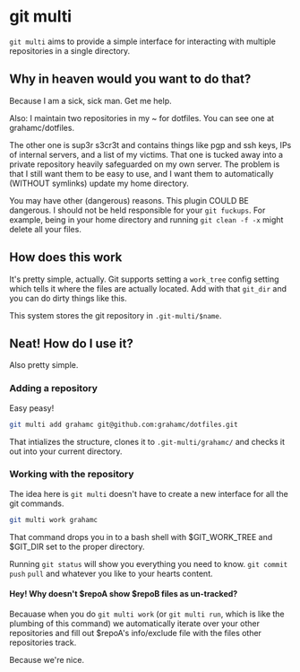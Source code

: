 # git multi

`git multi` aims to provide a simple interface for interacting with multiple
repositories in a single directory.

## Why in heaven would you want to do that?
Because I am a sick, sick man. Get me help.

Also:
I maintain two repositories in my ~ for dotfiles. You can see one at
grahamc/dotfiles.

The other one is sup3r s3cr3t and contains things like pgp and ssh keys, IPs
of internal servers, and a list of my victims. That one is tucked away into a
private repository heavily safeguarded on my own server. The problem is that I
still want them to be easy to use, and I want them to automatically (WITHOUT
symlinks) update my home directory.

You may have other (dangerous) reasons. This plugin COULD BE dangerous. I
should not be held responsible for your `git fuckups`. For example, being in
your home directory and running `git clean -f -x` might delete all your files.

## How does this work
It's pretty simple, actually. Git supports setting a `work_tree` config setting
which tells it where the files are actually located. Add with that `git_dir`
and you can do dirty things like this.

This system stores the git repository in `.git-multi/$name`.

## Neat! How do I use it?
Also pretty simple.

### Adding a repository
Easy peasy!

```bash
git multi add grahamc git@github.com:grahamc/dotfiles.git
```

That intializes the structure, clones it to `.git-multi/grahamc/` and checks it
out into your current directory.

### Working with the repository
The idea here is  `git multi` doesn't have to create a new interface for all
the git commands.

```bash
git multi work grahamc
```

That command drops you in to a bash shell with $GIT_WORK_TREE and $GIT_DIR
set to the proper directory.

Running `git status` will show you everything you need to know. `git commit`
`push` `pull` and whatever you like to your hearts content.

#### Hey! Why doesn't $repoA show $repoB files as un-tracked?
Becauase when you do `git multi work` (or `git multi run`, which is like the
plumbing of this command) we automatically iterate over your other repositories
and fill out $repoA's info/exclude file with the files other repositories track.

Because we're nice.

